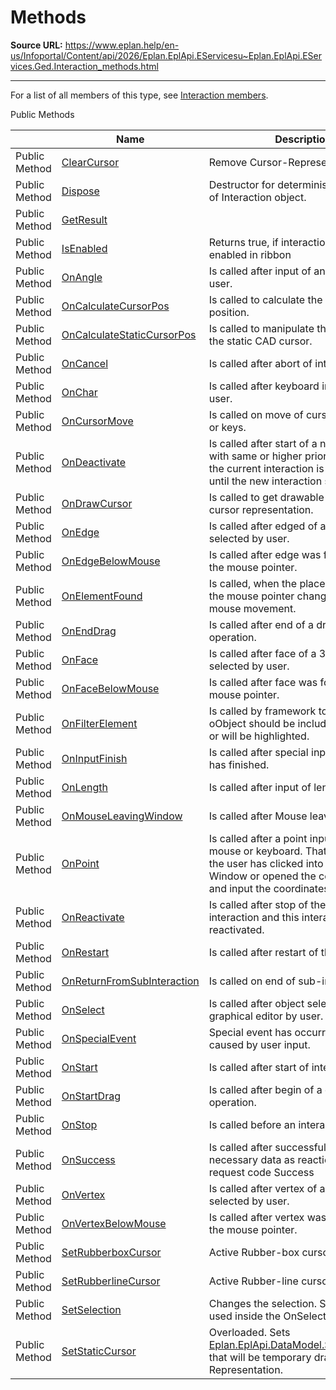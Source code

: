 # Methods

**Source URL:** https://www.eplan.help/en-us/Infoportal/Content/api/2026/Eplan.EplApi.EServicesu~Eplan.EplApi.EServices.Ged.Interaction_methods.html

---

For a list of all members of this type, see [Interaction members](Eplan.EplApi.EServicesu~Eplan.EplApi.EServices.Ged.Interaction_members.html).

Public Methods

|  | Name | Description |
| --- | --- | --- |
| Public Method | [ClearCursor](Eplan.EplApi.EServicesu~Eplan.EplApi.EServices.Ged.Interaction~ClearCursor.html) | Remove Cursor-Representation. |
| Public Method | [Dispose](Eplan.EplApi.EServicesu~Eplan.EplApi.EServices.Ged.Interaction~Dispose().html) | Destructor for deterministic finalization of Interaction object. |
| Public Method | [GetResult](Eplan.EplApi.EServicesu~Eplan.EplApi.EServices.Ged.Interaction~GetResult.html) |  |
| Public Method | [IsEnabled](Eplan.EplApi.EServicesu~Eplan.EplApi.EServices.Ged.Interaction~IsEnabled.html) | Returns true, if interaction should be enabled in ribbon |
| Public Method | [OnAngle](Eplan.EplApi.EServicesu~Eplan.EplApi.EServices.Ged.Interaction~OnAngle.html) | Is called after input of an angle by the user. |
| Public Method | [OnCalculateCursorPos](Eplan.EplApi.EServicesu~Eplan.EplApi.EServices.Ged.Interaction~OnCalculateCursorPos.html) | Is called to calculate the cursor position. |
| Public Method | [OnCalculateStaticCursorPos](Eplan.EplApi.EServicesu~Eplan.EplApi.EServices.Ged.Interaction~OnCalculateStaticCursorPos.html) | Is called to manipulate the position of the static CAD cursor. |
| Public Method | [OnCancel](Eplan.EplApi.EServicesu~Eplan.EplApi.EServices.Ged.Interaction~OnCancel.html) | Is called after abort of interaction. |
| Public Method | [OnChar](Eplan.EplApi.EServicesu~Eplan.EplApi.EServices.Ged.Interaction~OnChar.html) | Is called after keyboard inputs by the user. |
| Public Method | [OnCursorMove](Eplan.EplApi.EServicesu~Eplan.EplApi.EServices.Ged.Interaction~OnCursorMove.html) | Is called on move of cursor by mouse or keys. |
| Public Method | [OnDeactivate](Eplan.EplApi.EServicesu~Eplan.EplApi.EServices.Ged.Interaction~OnDeactivate.html) | Is called after start of a new interaction with same or higher priority. In this case the current interaction is deactivated until the new interaction stops. |
| Public Method | [OnDrawCursor](Eplan.EplApi.EServicesu~Eplan.EplApi.EServices.Ged.Interaction~OnDrawCursor.html) | Is called to get drawable objects for the cursor representation. |
| Public Method | [OnEdge](Eplan.EplApi.EServicesu~Eplan.EplApi.EServices.Ged.Interaction~OnEdge.html) | Is called after edged of a 3D mesh was selected by user. |
| Public Method | [OnEdgeBelowMouse](Eplan.EplApi.EServicesu~Eplan.EplApi.EServices.Ged.Interaction~OnEdgeBelowMouse.html) | Is called after edge was found below the mouse pointer. |
| Public Method | [OnElementFound](Eplan.EplApi.EServicesu~Eplan.EplApi.EServices.Ged.Interaction~OnElementFound.html) | Is called, when the placement below the mouse pointer changes as result of mouse movement. |
| Public Method | [OnEndDrag](Eplan.EplApi.EServicesu~Eplan.EplApi.EServices.Ged.Interaction~OnEndDrag.html) | Is called after end of a dragging operation. |
| Public Method | [OnFace](Eplan.EplApi.EServicesu~Eplan.EplApi.EServices.Ged.Interaction~OnFace.html) | Is called after face of a 3D mesh was selected by user. |
| Public Method | [OnFaceBelowMouse](Eplan.EplApi.EServicesu~Eplan.EplApi.EServices.Ged.Interaction~OnFaceBelowMouse.html) | Is called after face was found below the mouse pointer. |
| Public Method | [OnFilterElement](Eplan.EplApi.EServicesu~Eplan.EplApi.EServices.Ged.Interaction~OnFilterElement.html) | Is called by framework to determine if oObject should be included in selection or will be highlighted. |
| Public Method | [OnInputFinish](Eplan.EplApi.EServicesu~Eplan.EplApi.EServices.Ged.Interaction~OnInputFinish.html) | Is called after special input operation has finished. |
| Public Method | [OnLength](Eplan.EplApi.EServicesu~Eplan.EplApi.EServices.Ged.Interaction~OnLength.html) | Is called after input of length. |
| Public Method | [OnMouseLeavingWindow](Eplan.EplApi.EServicesu~Eplan.EplApi.EServices.Ged.Interaction~OnMouseLeavingWindow.html) | Is called after Mouse leave the window. |
| Public Method | [OnPoint](Eplan.EplApi.EServicesu~Eplan.EplApi.EServices.Ged.Interaction~OnPoint.html) | Is called after a point input by user via mouse or keyboard. That means, that the user has clicked into the CAD Window or opened the command line and input the coordinates of a point. |
| Public Method | [OnReactivate](Eplan.EplApi.EServicesu~Eplan.EplApi.EServices.Ged.Interaction~OnReactivate.html) | Is called after stop of the current interaction and this interaction is reactivated. |
| Public Method | [OnRestart](Eplan.EplApi.EServicesu~Eplan.EplApi.EServices.Ged.Interaction~OnRestart.html) | Is called after restart of the interaction. |
| Public Method | [OnReturnFromSubInteraction](Eplan.EplApi.EServicesu~Eplan.EplApi.EServices.Ged.Interaction~OnReturnFromSubInteraction.html) | Is called on end of sub-interaction. |
| Public Method | [OnSelect](Eplan.EplApi.EServicesu~Eplan.EplApi.EServices.Ged.Interaction~OnSelect.html) | Is called after object selection in the graphical editor by user. |
| Public Method | [OnSpecialEvent](Eplan.EplApi.EServicesu~Eplan.EplApi.EServices.Ged.Interaction~OnSpecialEvent.html) | Special event has occurred. Usually caused by user input. |
| Public Method | [OnStart](Eplan.EplApi.EServicesu~Eplan.EplApi.EServices.Ged.Interaction~OnStart.html) | Is called after start of interaction |
| Public Method | [OnStartDrag](Eplan.EplApi.EServicesu~Eplan.EplApi.EServices.Ged.Interaction~OnStartDrag.html) | Is called after begin of a dragging operation. |
| Public Method | [OnStop](Eplan.EplApi.EServicesu~Eplan.EplApi.EServices.Ged.Interaction~OnStop.html) | Is called before an interaction stops. |
| Public Method | [OnSuccess](Eplan.EplApi.EServicesu~Eplan.EplApi.EServices.Ged.Interaction~OnSuccess.html) | Is called after successful input of all necessary data as reaction to the request code Success |
| Public Method | [OnVertex](Eplan.EplApi.EServicesu~Eplan.EplApi.EServices.Ged.Interaction~OnVertex.html) | Is called after vertex of a 3D mesh was selected by user. |
| Public Method | [OnVertexBelowMouse](Eplan.EplApi.EServicesu~Eplan.EplApi.EServices.Ged.Interaction~OnVertexBelowMouse.html) | Is called after vertex was found below the mouse pointer. |
| Public Method | [SetRubberboxCursor](Eplan.EplApi.EServicesu~Eplan.EplApi.EServices.Ged.Interaction~SetRubberboxCursor.html) | Active Rubber-box cursor. |
| Public Method | [SetRubberlineCursor](Eplan.EplApi.EServicesu~Eplan.EplApi.EServices.Ged.Interaction~SetRubberlineCursor.html) | Active Rubber-line cursor. |
| Public Method | [SetSelection](Eplan.EplApi.EServicesu~Eplan.EplApi.EServices.Ged.Interaction~SetSelection.html) | Changes the selection. Should only be used inside the OnSelect() method. |
| Public Method | [SetStaticCursor](Eplan.EplApi.EServicesu~Eplan.EplApi.EServices.Ged.Interaction~SetStaticCursor.html) | Overloaded. Sets [Eplan.EplApi.DataModel.StorableObject](Eplan.EplApi.DataModelu~Eplan.EplApi.DataModel.StorableObject.html), that will be temporary drawn as Cursor Representation. |


